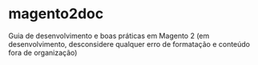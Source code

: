 # magento2doc
Guia de desenvolvimento e boas práticas em Magento 2 (em desenvolvimento, desconsidere qualquer erro de formatação e conteúdo fora de organização)
